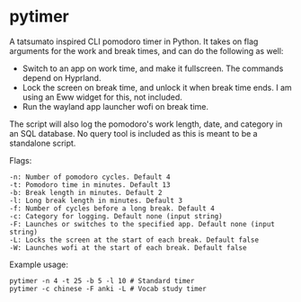# pytimer
A tatsumato inspired CLI pomodoro timer in Python. It takes on flag arguments for the work and break times, and can do the following as well:
- Switch to an app on work time, and make it fullscreen. The commands depend on Hyprland.
- Lock the screen on break time, and unlock it when break time ends. I am using an Eww widget for this, not included.
- Run the wayland app launcher wofi on break time.

The script will also log the pomodoro's work length, date, and category in an SQL database. No query tool is included as this is meant to be a standalone script.

Flags:
```
-n: Number of pomodoro cycles. Default 4
-t: Pomodoro time in minutes. Default 13
-b: Break length in minutes. Default 2
-l: Long break length in minutes. Default 3
-f: Number of cycles before a long break. Default 4
-c: Category for logging. Default none (input string)
-F: Launches or switches to the specified app. Default none (input string)
-L: Locks the screen at the start of each break. Default false
-W: Launches wofi at the start of each break. Default false
```

Example usage:
```
pytimer -n 4 -t 25 -b 5 -l 10 # Standard timer
pytimer -c chinese -F anki -L # Vocab study timer
```
